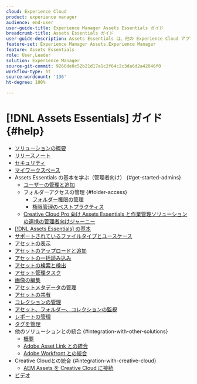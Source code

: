```yaml
---
cloud: Experience Cloud
product: experience manager
audience: end-user
user-guide-title: Experience Manager Assets Essentials ガイド
breadcrumb-title: Assets Essentials ガイド
user-guide-description: Assets Essentials は、他の Experience Cloud アプリケーション内で動作する軽量のアセット管理ソリューションです。
feature-set: Experience Manager Assets,Experience Manager
feature: Assets Essentials
role: User,Leader
solution: Experience Manager
source-git-commit: 9260de0c52b21d17a1c2f64c2c3da6d2a42046f0
workflow-type: ht
source-wordcount: '136'
ht-degree: 100%

---
```



# [!DNL Assets Essentials] ガイド {#help}

+ [ソリューションの概要](introduction.md)
+ [リリースノート](release-notes.md)
+ [セキュリティ](security-overview.md)
+ [マイワークスペース](my-workspace.md)
+ Assets Essentials の基本を学ぶ（管理者向け） {#get-started-admins}
   + [ユーザーの管理と追加](deploy-administer.md)
   + フォルダーアクセスの管理 {#folder-access}
      + [フォルダー権限の管理](manage-permissions.md)
      + [権限管理のベストプラクティス](permission-management-best-practices.md)
   + [Creative Cloud Pro 向け Assets Essentials と作業管理ソリューションの連携の管理者向けジャーニー](assets-essentials-cc-pro-work-management-admin-journey.md)
+ [ [!DNL Assets Essentials] の基本](get-started.md)
+ [サポートされているファイルタイプとユースケース](supported-file-formats.md)
+ [アセットの表示](navigate-view.md)
+ [アセットのアップロードと追加](add-delete.md)
+ [アセットの一括読み込み](bulk-import-assets-view.md)
+ [アセットの検索と検出](search.md)
+ [アセット管理タスク](manage-organize.md)
+ [画像の編集](edit-images.md)
+ [アセットメタデータの管理](metadata.md)
+ [アセットの共有](share-links-for-assets.md)
+ [コレクションの管理](manage-collections.md)
+ [アセット、フォルダー、コレクションの監視](manage-notifications.md)
+ [レポートの管理](manage-reports.md)
+ [タグを管理](tagging-management.md)
+ 他のソリューションとの統合 {#integration-with-other-solutions}
   + [概要](integration.md)
   + [Adobe Asset Link との統合](integrate-with-creative-cloud.md)
   + [Adobe Workfront との統合](integrate-with-workfront.md)
+ Creative Cloudとの統合 {#integration-with-creative-cloud}
   + [ AEM Assets を Creative Cloud に接続](connect-assets-with-creative-cloud.md)
+ [ビデオ](https://experienceleague.adobe.com/docs/experience-manager-learn/assets-essentials/overview.html?lang=ja)

